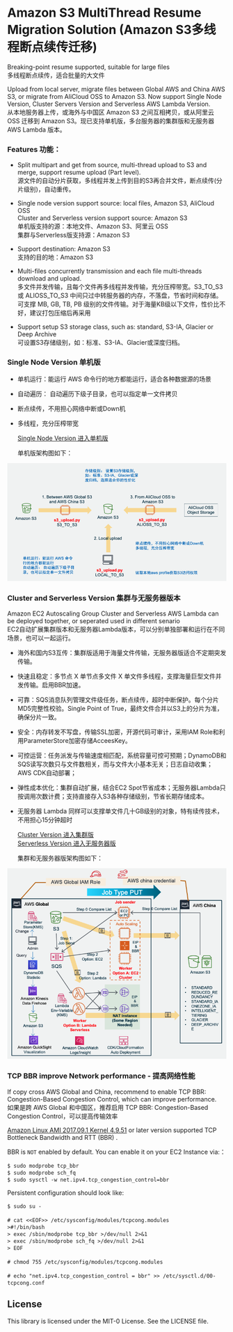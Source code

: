 # Amazon S3 MultiThread Resume Migration Solution  (Amazon S3多线程断点续传迁移)   

Breaking-point resume supported, suitable for large files  
多线程断点续传，适合批量的大文件  

Upload from local server, migrate files between Global AWS and China AWS S3, or migrate from AliCloud OSS to Amazon S3. Now support Single Node Version, Cluster Servers Version and Serverless AWS Lambda Version.  
从本地服务器上传，或海外与中国区 Amazon S3 之间互相拷贝，或从阿里云 OSS 迁移到 Amazon S3。现已支持单机版，多台服务器的集群版和无服务器 AWS Lambda 版本。  
  
### Features 功能：  

* Split multipart and get from source, multi-thread upload to S3 and merge, support resume upload (Part level).   
源文件的自动分片获取，多线程并发上传到目的S3再合并文件，断点续传(分片级别)，自动重传。  

* Single node version support source: local files, Amazon S3, AliCloud OSS  
Cluster and Serverless version support source: Amazon S3  
单机版支持的源：本地文件、Amazon S3、阿里云 OSS  
集群与Serverless版支持源：Amazon S3  

* Support destination: Amazon S3  
支持的目的地：Amazon S3  

* Multi-files concurrently transmission and each file multi-threads download and upload.    
多文件并发传输，且每个文件再多线程并发传输，充分压榨带宽。S3_TO_S3 或 ALIOSS_TO_S3 中间只过中转服务器的内存，不落盘，节省时间和存储。可支撑 MB, GB, TB, PB 级别的文件传输。对于海量KB级以下文件，性价比不好，建议打包压缩后再采用  

* Support setup S3 storage class, such as: standard, S3-IA, Glacier or Deep Archive  
可设置S3存储级别，如：标准、S3-IA、Glacier或深度归档。  

### Single Node Version 单机版  
* 单机运行：能运行 AWS 命令行的地方都能运行，适合各种数据源的场景  
* 自动遍历： 自动遍历下级子目录，也可以指定单一文件拷贝  
* 断点续传，不用担心网络中断或Down机  
* 多线程，充分压榨带宽  
  
  [Single Node Version 进入单机版](./single_node/)
    
  单机版架构图如下：  
  
![SingleNode Diagram](./img/01.png)
  
  
### Cluster and Serverless Version 集群与无服务器版本  
Amazon EC2 Autoscaling Group Cluster and Serverless AWS Lambda can be deployed together, or seperated used in different senario  
EC2自动扩展集群版本和无服务器Lambda版本，可以分别单独部署和运行在不同场景，也可以一起运行。  
* 海外和国内S3互传：集群版适用于海量文件传输，无服务器版适合不定期突发传输。  
* 快速且稳定：多节点 X 单节点多文件 X 单文件多线程，支撑海量巨型文件并发传输。启用BBR加速。  
* 可靠：SQS消息队列管理文件级任务，断点续传，超时中断保护。每个分片MD5完整性校验。Single Point of True，最终文件合并以S3上的分片为准，确保分片一致。  
* 安全：内存转发不写盘，传输SSL加密，开源代码可审计，采用IAM Role和利用ParameterStore加密存储AcceesKey。  
* 可控运营：任务派发与传输速度相匹配，系统容量可控可预期；DynamoDB和SQS读写次数只与文件数相关，而与文件大小基本无关；日志自动收集；AWS CDK自动部署；  
* 弹性成本优化：集群自动扩展，结合EC2 Spot节省成本；无服务器Lambda只按调用次数计费；支持直接存入S3各种存储级别，节省长期存储成本。
* 无服务器 Lambda 同样可以支撑单文件几十GB级别的对象，特有续传技术，不用担心15分钟超时  
  
  [Cluster Version 进入集群版](./cluster/)  
  [Serverless Version 进入无服务器版](./serverless/)  
      
  集群和无服务器版架构图如下：  
  
![Cluster Diagram](./img/02.png)  


### TCP BBR improve Network performance - 提高网络性能
If copy cross AWS Global and China, recommend to enable TCP BBR: Congestion-Based Congestion Control, which can improve performance.   
如果是跨 AWS Global 和中国区，推荐启用 TCP BBR: Congestion-Based Congestion Control，可以提高传输效率  

[Amazon Linux AMI 2017.09.1 Kernel 4.9.51](https://aws.amazon.com/cn/amazon-linux-ami/2017.09-release-notes/) or later version supported TCP Bottleneck Bandwidth and RTT (BBR) .  

BBR is `NOT` enabled by default. You can enable it on your EC2 Instance via:：
```
$ sudo modprobe tcp_bbr
$ sudo modprobe sch_fq
$ sudo sysctl -w net.ipv4.tcp_congestion_control=bbr
```
Persistent configuration should look like:
```
$ sudo su -

# cat <<EOF>> /etc/sysconfig/modules/tcpcong.modules
>#!/bin/bash
> exec /sbin/modprobe tcp_bbr >/dev/null 2>&1
> exec /sbin/modprobe sch_fq >/dev/null 2>&1
> EOF

# chmod 755 /etc/sysconfig/modules/tcpcong.modules

# echo "net.ipv4.tcp_congestion_control = bbr" >> /etc/sysctl.d/00-tcpcong.conf
```

## License

This library is licensed under the MIT-0 License. See the LICENSE file.
